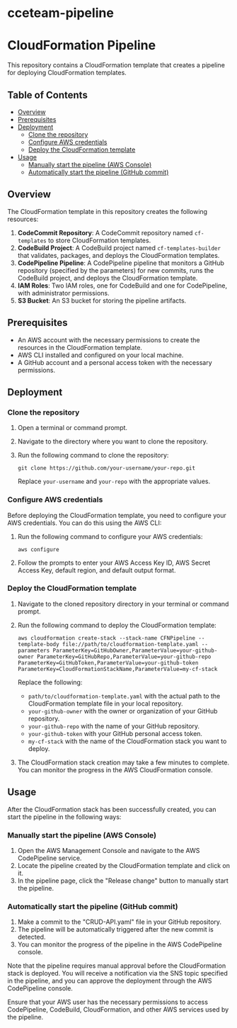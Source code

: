 # cceteam-pipeline

# CloudFormation Pipeline

This repository contains a CloudFormation template that creates a pipeline for deploying CloudFormation templates.

## Table of Contents
- [Overview](#overview)
- [Prerequisites](#prerequisites)
- [Deployment](#deployment)
  - [Clone the repository](#clone-the-repository)
  - [Configure AWS credentials](#configure-aws-credentials)
  - [Deploy the CloudFormation template](#deploy-the-cloudformation-template)
- [Usage](#usage)
  - [Manually start the pipeline (AWS Console)](#manually-start-the-pipeline-aws-console)
  - [Automatically start the pipeline (GitHub commit)](#automatically-start-the-pipeline-github-commit)

## Overview

The CloudFormation template in this repository creates the following resources:

1. **CodeCommit Repository**: A CodeCommit repository named `cf-templates` to store CloudFormation templates.
2. **CodeBuild Project**: A CodeBuild project named `cf-templates-builder` that validates, packages, and deploys the CloudFormation templates.
3. **CodePipeline Pipeline**: A CodePipeline pipeline that monitors a GitHub repository (specified by the parameters) for new commits, runs the CodeBuild project, and deploys the CloudFormation template.
4. **IAM Roles**: Two IAM roles, one for CodeBuild and one for CodePipeline, with administrator permissions.
5. **S3 Bucket**: An S3 bucket for storing the pipeline artifacts.

## Prerequisites

- An AWS account with the necessary permissions to create the resources in the CloudFormation template.
- AWS CLI installed and configured on your local machine.
- A GitHub account and a personal access token with the necessary permissions.

## Deployment

### Clone the repository

1. Open a terminal or command prompt.
2. Navigate to the directory where you want to clone the repository.
3. Run the following command to clone the repository:

   ```
   git clone https://github.com/your-username/your-repo.git
   ```

   Replace `your-username` and `your-repo` with the appropriate values.

### Configure AWS credentials

Before deploying the CloudFormation template, you need to configure your AWS credentials. You can do this using the AWS CLI:

1. Run the following command to configure your AWS credentials:

   ```
   aws configure
   ```

2. Follow the prompts to enter your AWS Access Key ID, AWS Secret Access Key, default region, and default output format.

### Deploy the CloudFormation template

1. Navigate to the cloned repository directory in your terminal or command prompt.
2. Run the following command to deploy the CloudFormation template:

   ```
   aws cloudformation create-stack --stack-name CFNPipeline --template-body file://path/to/cloudformation-template.yaml --parameters ParameterKey=GitHubOwner,ParameterValue=your-github-owner ParameterKey=GitHubRepo,ParameterValue=your-github-repo ParameterKey=GitHubToken,ParameterValue=your-github-token ParameterKey=CloudFormationStackName,ParameterValue=my-cf-stack
   ```

   Replace the following:
   - `path/to/cloudformation-template.yaml` with the actual path to the CloudFormation template file in your local repository.
   - `your-github-owner` with the owner or organization of your GitHub repository.
   - `your-github-repo` with the name of your GitHub repository.
   - `your-github-token` with your GitHub personal access token.
   - `my-cf-stack` with the name of the CloudFormation stack you want to deploy.

3. The CloudFormation stack creation may take a few minutes to complete. You can monitor the progress in the AWS CloudFormation console.

## Usage

After the CloudFormation stack has been successfully created, you can start the pipeline in the following ways:

### Manually start the pipeline (AWS Console)

1. Open the AWS Management Console and navigate to the AWS CodePipeline service.
2. Locate the pipeline created by the CloudFormation template and click on it.
3. In the pipeline page, click the "Release change" button to manually start the pipeline.

### Automatically start the pipeline (GitHub commit)

1. Make a commit to the "CRUD-API.yaml" file in your GitHub repository.
2. The pipeline will be automatically triggered after the new commit is detected.
3. You can monitor the progress of the pipeline in the AWS CodePipeline console.

Note that the pipeline requires manual approval before the CloudFormation stack is deployed. You will receive a notification via the SNS topic specified in the pipeline, and you can approve the deployment through the AWS CodePipeline console.

Ensure that your AWS user has the necessary permissions to access CodePipeline, CodeBuild, CloudFormation, and other AWS services used by the pipeline.

